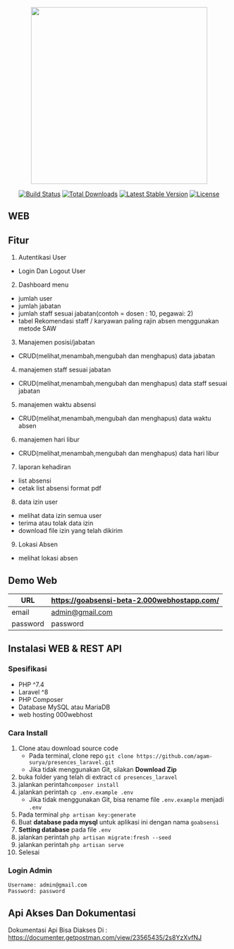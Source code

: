 <p align="center"><a href="https://laravel.com" target="_blank"><img src="https://raw.githubusercontent.com/laravel/art/master/logo-lockup/5%20SVG/2%20CMYK/1%20Full%20Color/laravel-logolockup-cmyk-red.svg" width="400"></a></p>

<p align="center">
<a href="https://travis-ci.org/laravel/framework"><img src="https://travis-ci.org/laravel/framework.svg" alt="Build Status"></a>
<a href="https://packagist.org/packages/laravel/framework"><img src="https://img.shields.io/packagist/dt/laravel/framework" alt="Total Downloads"></a>
<a href="https://packagist.org/packages/laravel/framework"><img src="https://img.shields.io/packagist/v/laravel/framework" alt="Latest Stable Version"></a>
<a href="https://packagist.org/packages/laravel/framework"><img src="https://img.shields.io/packagist/l/laravel/framework" alt="License"></a>
</p>

## WEB

## Fitur

1. Autentikasi User

- Login Dan Logout User

2. Dashboard menu
- jumlah user 
- jumlah jabatan 
- jumlah staff sesuai jabatan(contoh = dosen : 10, pegawai: 2)
- tabel Rekomendasi staff / karyawan paling rajin absen menggunakan metode SAW

3. Manajemen posisi/jabatan 

- CRUD(melihat,menambah,mengubah dan menghapus) data jabatan

4. manajemen staff sesuai jabatan

- CRUD(melihat,menambah,mengubah dan menghapus) data staff sesuai jabatan

5. manajemen waktu absensi

- CRUD(melihat,menambah,mengubah dan menghapus) data waktu absen

6. manajemen hari libur

- CRUD(melihat,menambah,mengubah dan menghapus) data hari libur


7. laporan kehadiran 

- list absensi
- cetak list absensi format pdf

8. data izin user

- melihat data izin semua user
- terima atau tolak data izin
- download file izin yang telah dikirim

9. Lokasi Absen

- melihat lokasi absen

## Demo Web

| URL      | https://goabsensi-beta-2.000webhostapp.com/ |
| -------- | ------------------------------------------- |
| email    | admin@gmail.com                             |
| password | password                                    |

## Instalasi WEB & REST API

### Spesifikasi

- PHP ^7.4
- Laravel ^8
- PHP Composer
- Database MySQL atau MariaDB
- web hosting 000webhost

### Cara Install

1. Clone atau download source code
   - Pada terminal, clone repo `git clone https://github.com/agam-surya/presences_laravel.git`
   - Jika tidak menggunakan Git, silakan **Download Zip** 
2. buka folder yang telah di extract `cd presences_laravel`
3. jalankan perintah`composer install`
4. jalankan perintah `cp .env.example .env`
   - Jika tidak menggunakan Git, bisa rename file `.env.example` menjadi `.env`
5. Pada terminal `php artisan key:generate`
6. Buat **database pada mysql** untuk aplikasi ini dengan nama `goabsensi`
7. **Setting database** pada file `.env`
8. jalankan perintah `php artisan migrate:fresh --seed`
9.  jalankan perintah `php artisan serve`
10. Selesai

### Login Admin

```
Username: admin@gmail.com
Password: password
```

## Api Akses Dan Dokumentasi

Dokumentasi Api Bisa Diakses Di : https://documenter.getpostman.com/view/23565435/2s8YzXvfNJ

